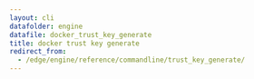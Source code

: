 ```yaml
---
layout: cli
datafolder: engine
datafile: docker_trust_key_generate
title: docker trust key generate
redirect_from:
  - /edge/engine/reference/commandline/trust_key_generate/
---
```

